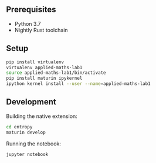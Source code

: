 ## Prerequisites

* Python 3.7
* Nightly Rust toolchain

## Setup

```sh
pip install virtualenv
virtualenv applied-maths-lab1
source applied-maths-lab1/bin/activate
pip install maturin ipykernel
ipython kernel install --user --name=applied-maths-lab1
```

## Development

Building the native extension:

```sh
cd entropy
maturin develop
```

Running the notebook:

```sh
jupyter notebook
```

